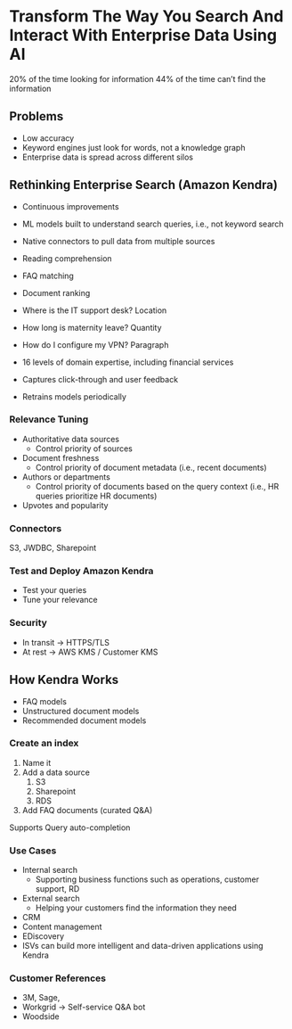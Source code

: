 # Transform The Way You Search And Interact With Enterprise Data Using AI
20% of the time looking for information
44% of the time can’t find the information

## Problems
* Low accuracy
* Keyword engines just look for words, not a knowledge graph
* Enterprise data is spread across different silos

## Rethinking Enterprise Search (Amazon Kendra)
* Continuous improvements
* ML models built to understand search queries, i.e., not keyword search
* Native connectors to pull data from multiple sources
* Reading comprehension
* FAQ matching
* Document ranking

* Where is the IT support desk? Location
* How long is maternity leave? Quantity
* How do I configure my VPN? Paragraph

* 16 levels of domain expertise, including financial services

* Captures click-through and user feedback
* Retrains models periodically

### Relevance Tuning
* Authoritative data sources
    * Control priority of sources
* Document freshness
    * Control priority of document metadata (i.e., recent documents)
* Authors or departments
    * Control priority of documents based on the query context (i.e., HR queries prioritize HR documents)
* Upvotes and popularity

### Connectors
S3, JWDBC, Sharepoint

### Test and Deploy Amazon Kendra
* Test your queries
* Tune your relevance

### Security
* In transit -> HTTPS/TLS
* At rest -> AWS KMS / Customer KMS

## How Kendra Works
* FAQ models
* Unstructured document models
* Recommended document models

### Create an index
1. Name it
2. Add a data source
    1. S3
    2. Sharepoint
    3. RDS
3. Add FAQ documents (curated Q&A)

Supports Query auto-completion

### Use Cases
* Internal search
    * Supporting business functions such as operations, customer support, RD
* External search
    * Helping your customers find the information they need
* CRM
* Content management
* EDiscovery
* ISVs can build more intelligent and data-driven applications using Kendra

### Customer References
* 3M, Sage, 
* Workgrid -> Self-service Q&A bot
* Woodside